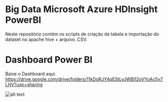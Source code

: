 # Big Data Microsoft Azure HDInsight PowerBI

Neste repositório contém os scripts de criação da tabela e importação do dataset no apache hive + arquivo .CSV.


# Dashboard Power BI

Baixe o Dashboard aqui. https://drive.google.com/drive/folders/11kDqRJY4qEStLvJWBl12oVYoAc5y7LHV?usp=sharing


![alt text](https://github.com/pauloricardovds/AzureBootCamp2018/blob/master/Dash_Crimes_Azure_bootcamp.jpg)


